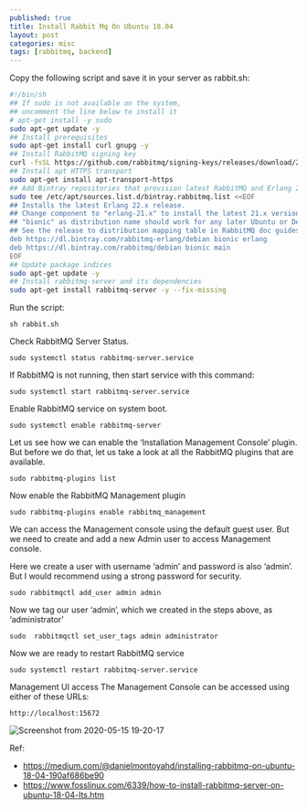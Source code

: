 ```yaml
---
published: true
title: Install Rabbit Mq On Ubuntu 18.04
layout: post
categories: misc
tags: [rabbitmq, backend]
---
```


Copy the following script and save it in your server as rabbit.sh:

```bash
#!/bin/sh
## If sudo is not available on the system,
## uncomment the line below to install it
# apt-get install -y sudo
sudo apt-get update -y
## Install prerequisites
sudo apt-get install curl gnupg -y
## Install RabbitMQ signing key
curl -fsSL https://github.com/rabbitmq/signing-keys/releases/download/2.0/rabbitmq-release-signing-key.asc | sudo apt-key add -
## Install apt HTTPS transport
sudo apt-get install apt-transport-https
## Add Bintray repositories that provision latest RabbitMQ and Erlang 21.x releases
sudo tee /etc/apt/sources.list.d/bintray.rabbitmq.list <<EOF
## Installs the latest Erlang 22.x release.
## Change component to "erlang-21.x" to install the latest 21.x version.
## "bionic" as distribution name should work for any later Ubuntu or Debian release.
## See the release to distribution mapping table in RabbitMQ doc guides to learn more.
deb https://dl.bintray.com/rabbitmq-erlang/debian bionic erlang
deb https://dl.bintray.com/rabbitmq/debian bionic main
EOF
## Update package indices
sudo apt-get update -y
## Install rabbitmq-server and its dependencies
sudo apt-get install rabbitmq-server -y --fix-missing
```
Run the script:
```
sh rabbit.sh
```

Check RabbitMQ Server Status.
```
sudo systemctl status rabbitmq-server.service
```

If RabbitMQ is not running, then start service with this command:
```
sudo systemctl start rabbitmq-server.service
```

Enable RabbitMQ service on system boot.
```
sudo systemctl enable rabbitmq-server
```

Let us see how we can enable the ‘Installation Management Console’ plugin. But before we do that, let us take a look at all the RabbitMQ plugins that are available.
```
sudo rabbitmq-plugins list
```
Now enable the RabbitMQ Management plugin
```
sudo rabbitmq-plugins enable rabbitmq_management
```

We can access the Management console using the default guest user. But we need to create and add a new Admin user to access Management console.

Here we create a user with username ‘admin’ and password is also ‘admin’. But I would recommend using a strong password for security.
```
sudo rabbitmqctl add_user admin admin
```

Now we tag our user ‘admin’, which we created in the steps above, as ‘administrator’
```
sudo  rabbitmqctl set_user_tags admin administrator
```

Now we are ready to restart RabbitMQ service
```
sudo systemctl restart rabbitmq-server.service
```

Management UI access
The Management Console can be accessed using either of these URLs:

```
http://localhost:15672

```
![Screenshot from 2020-05-15 19-20-17](https://user-images.githubusercontent.com/444807/82049781-26bdc380-96e1-11ea-9649-ed2dbfb5939d.png)

Ref:
- https://medium.com/@danielmontoyahd/installing-rabbitmq-on-ubuntu-18-04-190af686be90
- https://www.fosslinux.com/6339/how-to-install-rabbitmq-server-on-ubuntu-18-04-lts.htm